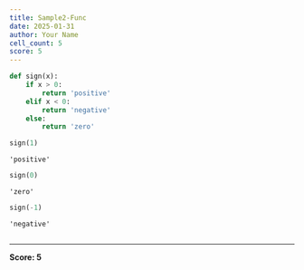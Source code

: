 ```yaml
---
title: Sample2-Func
date: 2025-01-31
author: Your Name
cell_count: 5
score: 5
---
```


```python
def sign(x):
    if x > 0:
        return 'positive'
    elif x < 0:
        return 'negative'
    else:
        return 'zero'
```


```python
sign(1)
```




    'positive'




```python
sign(0)
```




    'zero'




```python
sign(-1)
```




    'negative'




```python

```


---
**Score: 5**
